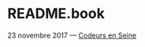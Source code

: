 # README.book

23 novembre 2017 — [Codeurs en Seine][]

[Codeurs en Seine]: http://www.codeursenseine.com/2017/
